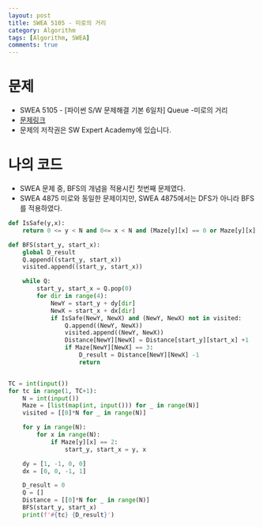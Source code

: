 ```yaml
---
layout: post
title: SWEA 5105 - 미로의 거리
category: Algorithm
tags: [Algorithm, SWEA]
comments: true
---
```




# 문제

-  SWEA 5105 - [파이썬 S/W 문제해결 기본 6일차] Queue -미로의 거리
-  [문제링크](https://www.swexpertacademy.com/main/learn/course/subjectDetail.do?courseId=AVuPDN86AAXw5UW6&subjectId=AWOVIoJqqfYDFAWg)
-  문제의 저작권은 SW Expert Academy에 있습니다.



# 나의 코드

- SWEA 문제 중, BFS의 개념을 적용시킨 첫번째 문제였다.
- SWEA 4875 미로와 동일한 문제이지만, SWEA 4875에서는 DFS가 아니라 BFS를 적용하였다.


```python
def IsSafe(y,x):
    return 0 <= y < N and 0<= x < N and (Maze[y][x] == 0 or Maze[y][x] == 3)

def BFS(start_y, start_x):
    global D_result
    Q.append((start_y, start_x))
    visited.append((start_y, start_x))

    while Q:
        start_y, start_x = Q.pop(0)
        for dir in range(4):
            NewY = start_y + dy[dir]
            NewX = start_x + dx[dir]
            if IsSafe(NewY, NewX) and (NewY, NewX) not in visited:
                Q.append((NewY, NewX))
                visited.append((NewY, NewX))
                Distance[NewY][NewX] = Distance[start_y][start_x] +1
                if Maze[NewY][NewX] == 3:
                    D_result = Distance[NewY][NewX] -1
                    return


TC = int(input())
for tc in range(1, TC+1):
    N = int(input())
    Maze = [list(map(int, input())) for _ in range(N)]
    visited = [[0]*N for _ in range(N)]

    for y in range(N):
        for x in range(N):
            if Maze[y][x] == 2:
                start_y, start_x = y, x

    dy = [1, -1, 0, 0]
    dx = [0, 0, -1, 1]

    D_result = 0
    Q = []
    Distance = [[0]*N for _ in range(N)]
    BFS(start_y, start_x)
    print(f'#{tc} {D_result}')
```
